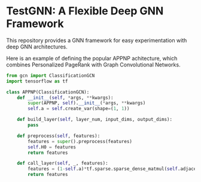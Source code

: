 # TestGNN: A Flexible Deep GNN Framework
This repository provides a GNN framework for easy experimentation with deep GNN architectures.

Here is an example of defining the popular APPNP achitecture, which combines
Personalized PageRank with Graph Convolutional Networks.

```python
from gcn import ClassificationGCN
import tensorflow as tf

class APPNP(ClassificationGCN):
    def __init__(self, *args, **kwargs):
        super(APPNP, self).__init__(*args, **kwargs)
        self.a = self.create_var(shape=(1, 1))

    def build_layer(self, layer_num, input_dims, output_dims):
        pass

    def preprocess(self, features):
        features = super().preprocess(features)
        self.H0 = features
        return features

    def call_layer(self, _, features):
        features = (1-self.a)*tf.sparse.sparse_dense_matmul(self.adjacency_matrix, features) + self.a*self.H0
        return features
```